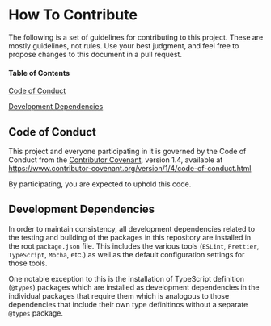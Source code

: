 # How To Contribute

The following is a set of guidelines for contributing to this project. These are mostly guidelines, not rules. Use your best judgment, and feel free to propose changes to this document in a pull request.

#### Table of Contents

[Code of Conduct](#code-of-conduct)

[Development Dependencies](#development-dependencies)

## Code of Conduct

This project and everyone participating in it is governed by the Code of Conduct from the [Contributor Covenant](https://www.contributor-covenant.org/), version 1.4, available at https://www.contributor-covenant.org/version/1/4/code-of-conduct.html

By participating, you are expected to uphold this code.

## Development Dependencies

In order to maintain consistency, all development dependencies related to the testing and building of the packages in this repository are installed in the root `package.json` file. This includes the various tools (`ESLint`, `Prettier`, `TypeScript`, `Mocha`, etc.) as well as the default configuration settings for those tools.

One notable exception to this is the installation of TypeScript definition (`@types`) packages which are installed as development dependencies in the individual packages that require them which is analogous to those dependencies that include their own type definitinos without a separate `@types` package.
